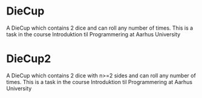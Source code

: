 # DieCup
A DieCup which contains 2 dice and can roll any number of times.
This is a task in the course Introduktion til Programmering at Aarhus University

# DieCup2
A DieCup which contains 2 dice with n>=2 sides and can roll any number of times.
This is a task in the course Introduktion til Programmering at Aarhus University
